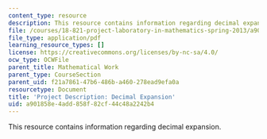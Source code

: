 ```yaml
---
content_type: resource
description: This resource contains information regarding decimal expansion.
file: /courses/18-821-project-laboratory-in-mathematics-spring-2013/a901858e4add858f82cf44c48a2242b4_MIT18_821S13_pjct_dec_ex.pdf
file_type: application/pdf
learning_resource_types: []
license: https://creativecommons.org/licenses/by-nc-sa/4.0/
ocw_type: OCWFile
parent_title: Mathematical Work
parent_type: CourseSection
parent_uid: f21a7861-47b6-486b-a460-278ead9efa0a
resourcetype: Document
title: 'Project Description: Decimal Expansion'
uid: a901858e-4add-858f-82cf-44c48a2242b4
---
```

This resource contains information regarding decimal expansion.